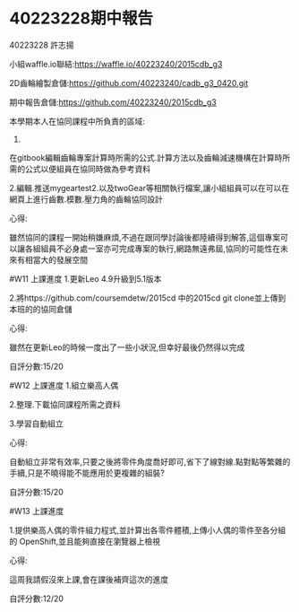 # 40223228期中報告
40223228 許志揚

小組waffle.io聯結:https://waffle.io/40223240/2015cdb_g3

2D齒輪繪製倉儲:https://github.com/40223240/cadb_g3_0420.git

期中報告倉儲:https://github.com/40223240/2015cdb_g3


本學期本人在協同課程中所負責的區域:

1.
在gitbook編輯齒輪專案計算時所需的公式.計算方法以及齒輪減速機構在計算時所需的公式以便組員在協同時做為參考資料

2.編輯.推送mygeartest2.以及twoGear等相關執行檔案,讓小組組員可以在可以在網頁上進行齒數.模數.壓力角的齒輪協同設計

心得:

雖然協同的課程一開始稍嫌麻煩,不過在跟同學討論後都陸續得到解答,這個專案可以讓各組組員不必身處一室亦可完成專案的執行,網路無遠弗屆,協同的可能性在未來有相當大的發展空間

#W11 上課進度
1.更新Leo 4.9升級到5.1版本

2.將https://github.com/coursemdetw/2015cd 中的2015cd git clone並上傳到本班的的協同倉儲

心得:

雖然在更新Leo的時候一度出了一些小狀況,但幸好最後仍然得以完成

自評分數:15/20

#W12 上課進度
1.組立樂高人偶

2.整理.下載協同課程所需之資料

3.學習自動組立

心得:

自動組立非常有效率,只要之後將零件角度喬好即可,省下了線對線.點對點等繁雜的手續,只是不曉得能不能應用於更複雜的組裝?

自評分數:15/20

#W13 上課進度

1.提供樂高人偶的零件組力程式,並計算出各零件體積,上傳小人偶的零件至各分組的 OpenShift,並且能夠直接在瀏覽器上檢視

心得:

這周我請假沒來上課,會在課後補齊這次的進度

自評分數:12/20







